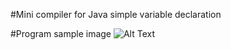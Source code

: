 #Mini compiler for Java simple variable declaration 

#Program sample image
![Alt Text](https://scontent.fmnl8-3.fna.fbcdn.net/v/t1.15752-9/409969951_372393525315132_2353988726360053852_n.png?_nc_cat=102&ccb=1-7&_nc_sid=8cd0a2&_nc_eui2=AeEsuP_hOr56K2E2byEFB9KvJVWqwRn4VbElVarBGfhVsY1BmFnDVBHwicTCBreSWSuRte_bvmSOJ6aippQ3CaDM&_nc_ohc=KmZlGhZxn_AAX8IvznI&_nc_oc=AQmNzuHctxoKNnQKPaoT_H_o1HVKXb2U4LxPF18G7MDgjZS2O0Gt8rCjIK37nxeQRXA&_nc_ht=scontent.fmnl8-3.fna&oh=03_AdQHBxz5IwuiYerexpy_0371VarNe1gEWiNMPaqhiFnwDQ&oe=65A53291)
